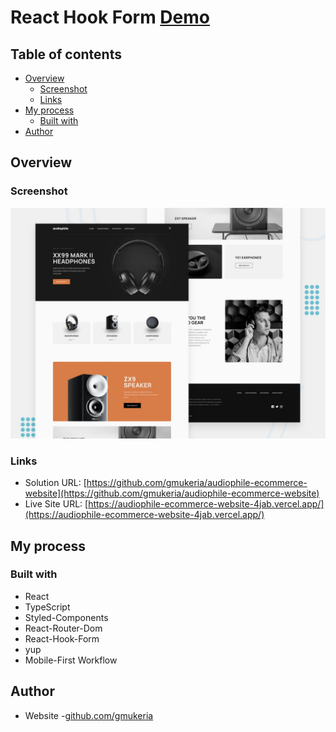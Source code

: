 # React Hook Form [Demo](https://audiophile-ecommerce-website-4jab.vercel.app/)

## Table of contents

- [Overview](#overview)
  - [Screenshot](#screenshot)
  - [Links](#links)
- [My process](#my-process)
  - [Built with](#built-with)
- [Author](#author)

## Overview

### Screenshot

![assets/images/preview.jpg](./public/preview.jpg)

### Links

- Solution URL: [https://github.com/gmukeria/audiophile-ecommerce-website](https://github.com/gmukeria/audiophile-ecommerce-website)
- Live Site URL: [https://audiophile-ecommerce-website-4jab.vercel.app/](https://audiophile-ecommerce-website-4jab.vercel.app/)

## My process

### Built with

- React
- TypeScript
- Styled-Components
- React-Router-Dom
- React-Hook-Form
- yup
- Mobile-First Workflow

## Author

- Website -[github.com/gmukeria](https://github.com/gmukeria)
